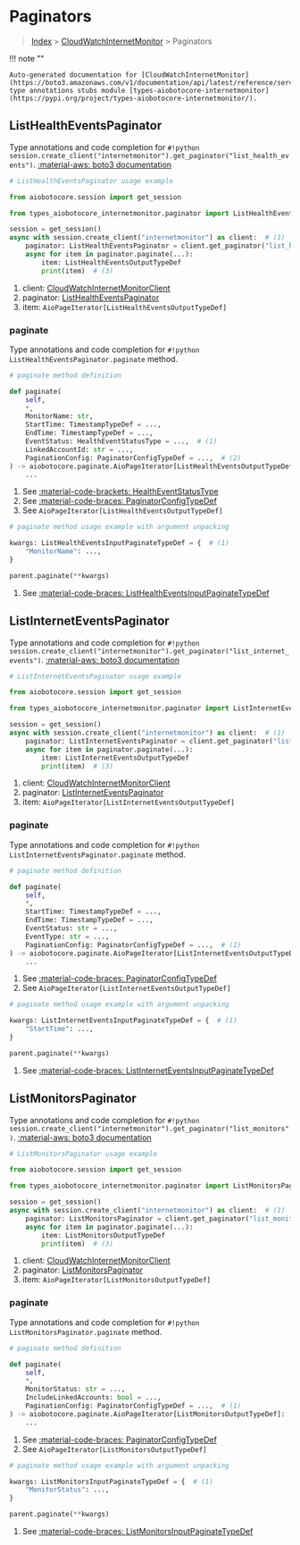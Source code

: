 # Paginators

> [Index](../README.md) > [CloudWatchInternetMonitor](./README.md) > Paginators

!!! note ""

    Auto-generated documentation for [CloudWatchInternetMonitor](https://boto3.amazonaws.com/v1/documentation/api/latest/reference/services/internetmonitor.html#cloudwatchinternetmonitor)
    type annotations stubs module [types-aiobotocore-internetmonitor](https://pypi.org/project/types-aiobotocore-internetmonitor/).

## ListHealthEventsPaginator

Type annotations and code completion for `#!python session.create_client("internetmonitor").get_paginator("list_health_events")`.
[:material-aws: boto3 documentation](https://boto3.amazonaws.com/v1/documentation/api/latest/reference/services/internetmonitor/paginator/ListHealthEvents.html#CloudWatchInternetMonitor.Paginator.ListHealthEvents)

```python
# ListHealthEventsPaginator usage example

from aiobotocore.session import get_session

from types_aiobotocore_internetmonitor.paginator import ListHealthEventsPaginator

session = get_session()
async with session.create_client("internetmonitor") as client:  # (1)
    paginator: ListHealthEventsPaginator = client.get_paginator("list_health_events")  # (2)
    async for item in paginator.paginate(...):
        item: ListHealthEventsOutputTypeDef
        print(item)  # (3)
```

1. client: [CloudWatchInternetMonitorClient](./client.md)
2. paginator: [ListHealthEventsPaginator](./paginators.md#listhealtheventspaginator)
3. item: `AioPageIterator[ListHealthEventsOutputTypeDef]`


### paginate

Type annotations and code completion for `#!python ListHealthEventsPaginator.paginate` method.

```python
# paginate method definition

def paginate(
    self,
    *,
    MonitorName: str,
    StartTime: TimestampTypeDef = ...,
    EndTime: TimestampTypeDef = ...,
    EventStatus: HealthEventStatusType = ...,  # (1)
    LinkedAccountId: str = ...,
    PaginationConfig: PaginatorConfigTypeDef = ...,  # (2)
) -> aiobotocore.paginate.AioPageIterator[ListHealthEventsOutputTypeDef]:  # (3)
    ...
```

1. See [:material-code-brackets: HealthEventStatusType](./literals.md#healtheventstatustype)
2. See [:material-code-braces: PaginatorConfigTypeDef](./type_defs.md#paginatorconfigtypedef)
3. See `AioPageIterator[ListHealthEventsOutputTypeDef]`


```python
# paginate method usage example with argument unpacking

kwargs: ListHealthEventsInputPaginateTypeDef = {  # (1)
    "MonitorName": ...,
}

parent.paginate(**kwargs)
```

1. See [:material-code-braces: ListHealthEventsInputPaginateTypeDef](./type_defs.md#listhealtheventsinputpaginatetypedef)
## ListInternetEventsPaginator

Type annotations and code completion for `#!python session.create_client("internetmonitor").get_paginator("list_internet_events")`.
[:material-aws: boto3 documentation](https://boto3.amazonaws.com/v1/documentation/api/latest/reference/services/internetmonitor/paginator/ListInternetEvents.html#CloudWatchInternetMonitor.Paginator.ListInternetEvents)

```python
# ListInternetEventsPaginator usage example

from aiobotocore.session import get_session

from types_aiobotocore_internetmonitor.paginator import ListInternetEventsPaginator

session = get_session()
async with session.create_client("internetmonitor") as client:  # (1)
    paginator: ListInternetEventsPaginator = client.get_paginator("list_internet_events")  # (2)
    async for item in paginator.paginate(...):
        item: ListInternetEventsOutputTypeDef
        print(item)  # (3)
```

1. client: [CloudWatchInternetMonitorClient](./client.md)
2. paginator: [ListInternetEventsPaginator](./paginators.md#listinterneteventspaginator)
3. item: `AioPageIterator[ListInternetEventsOutputTypeDef]`


### paginate

Type annotations and code completion for `#!python ListInternetEventsPaginator.paginate` method.

```python
# paginate method definition

def paginate(
    self,
    *,
    StartTime: TimestampTypeDef = ...,
    EndTime: TimestampTypeDef = ...,
    EventStatus: str = ...,
    EventType: str = ...,
    PaginationConfig: PaginatorConfigTypeDef = ...,  # (1)
) -> aiobotocore.paginate.AioPageIterator[ListInternetEventsOutputTypeDef]:  # (2)
    ...
```

1. See [:material-code-braces: PaginatorConfigTypeDef](./type_defs.md#paginatorconfigtypedef)
2. See `AioPageIterator[ListInternetEventsOutputTypeDef]`


```python
# paginate method usage example with argument unpacking

kwargs: ListInternetEventsInputPaginateTypeDef = {  # (1)
    "StartTime": ...,
}

parent.paginate(**kwargs)
```

1. See [:material-code-braces: ListInternetEventsInputPaginateTypeDef](./type_defs.md#listinterneteventsinputpaginatetypedef)
## ListMonitorsPaginator

Type annotations and code completion for `#!python session.create_client("internetmonitor").get_paginator("list_monitors")`.
[:material-aws: boto3 documentation](https://boto3.amazonaws.com/v1/documentation/api/latest/reference/services/internetmonitor/paginator/ListMonitors.html#CloudWatchInternetMonitor.Paginator.ListMonitors)

```python
# ListMonitorsPaginator usage example

from aiobotocore.session import get_session

from types_aiobotocore_internetmonitor.paginator import ListMonitorsPaginator

session = get_session()
async with session.create_client("internetmonitor") as client:  # (1)
    paginator: ListMonitorsPaginator = client.get_paginator("list_monitors")  # (2)
    async for item in paginator.paginate(...):
        item: ListMonitorsOutputTypeDef
        print(item)  # (3)
```

1. client: [CloudWatchInternetMonitorClient](./client.md)
2. paginator: [ListMonitorsPaginator](./paginators.md#listmonitorspaginator)
3. item: `AioPageIterator[ListMonitorsOutputTypeDef]`


### paginate

Type annotations and code completion for `#!python ListMonitorsPaginator.paginate` method.

```python
# paginate method definition

def paginate(
    self,
    *,
    MonitorStatus: str = ...,
    IncludeLinkedAccounts: bool = ...,
    PaginationConfig: PaginatorConfigTypeDef = ...,  # (1)
) -> aiobotocore.paginate.AioPageIterator[ListMonitorsOutputTypeDef]:  # (2)
    ...
```

1. See [:material-code-braces: PaginatorConfigTypeDef](./type_defs.md#paginatorconfigtypedef)
2. See `AioPageIterator[ListMonitorsOutputTypeDef]`


```python
# paginate method usage example with argument unpacking

kwargs: ListMonitorsInputPaginateTypeDef = {  # (1)
    "MonitorStatus": ...,
}

parent.paginate(**kwargs)
```

1. See [:material-code-braces: ListMonitorsInputPaginateTypeDef](./type_defs.md#listmonitorsinputpaginatetypedef)
